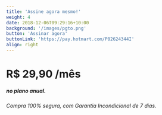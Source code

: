 ```yaml
---
title: 'Assine agora mesmo!'
weight: 4
date: 2018-12-06T09:29:16+10:00
background: '/images/pgto.png'
button: 'Assinar agora'
buttonLink: 'https://pay.hotmart.com/P82624344I'
align: right
---
```


# R$ 29,90 **/mês** 
##### no plano anual.
###### Compra 100% segura, com Garantia Incondicional de 7 dias.